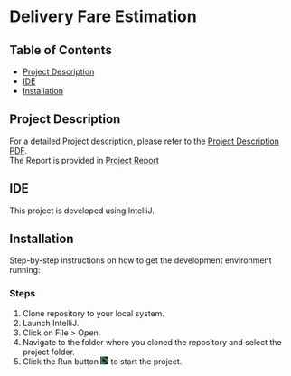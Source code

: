 # Delivery Fare Estimation

## Table of Contents
- [Project Description](#project-description)
- [IDE](#ide)
- [Installation](#installation)

## Project Description
For a detailed Project description, please refer to the [Project Description PDF](./SnappBox%20Challenge.pdf). <br />
The Report is provided in [Project Report](./Snapp-Box-Report.pdf)


## IDE
This project is developed using IntelliJ.

## Installation
Step-by-step instructions on how to get the development environment running:

### Steps
1. Clone repository to your local system.
2. Launch IntelliJ.
3. Click on File > Open.
4. Navigate to the folder where you cloned the repository and select the project folder.
5. Click the Run button ![Run Image](./Pycharm_Run.PNG) to start the project.
